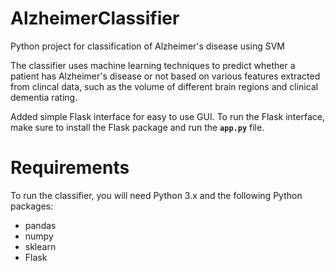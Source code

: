 # AlzheimerClassifier
Python project for classification of Alzheimer's disease using SVM

The classifier uses machine learning techniques to predict whether a patient has Alzheimer's disease or not
based on various features extracted from clincal data, such as the volume of different brain regions and clinical dementia rating.

Added simple Flask interface for easy to use GUI. To run the Flask interface, make sure to install the Flask package and run the **`app.py`** file.

# Requirements
To run the classifier, you will need Python 3.x and the following Python packages:
- pandas
- numpy
- sklearn
- Flask


